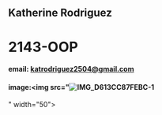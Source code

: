 ## Katherine Rodriguez
# 2143-OOP
#### email: katrodriguez2504@gmail.com
#### image:<img src="![IMG_D613CC87FEBC-1](https://github.com/user-attachments/assets/02cc7e21-2bf0-42ed-a0b1-c41107404fc8)
" width="50">

